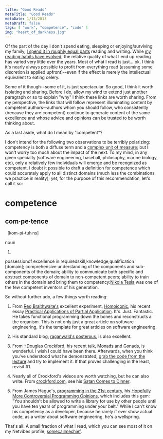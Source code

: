 ```yaml
---
title: "Good Reads"
metaTitle: "Good Reads"
metaDate: 1/13/2013
metaDraft: false
tags: [ "work", "competence", "code" ]
img: "heart_of_darkness.jpg"
---
```


Of the part of the day I don't spend eating, sleeping or enjoying/surviving my family, [I spend it in roughly equal parts](https://www.rescuetime.com/) reading and writing. While [my reading habits have evolved](http://objrefnotset.blogspot.com/2012/05/impulse-and-optimism.html), the relative quality of what I end up reading has varied very little over the years. Most of what I read is just... ok. I think it's nearly always possible to profit from everything read (assuming some discretion is applied upfront)--even if the effect is merely the intellectual equivalent to eating celery.

Some of it though--some of it, is just spectacular. So good, I think it worth isolating and sharing. Before I do, allow my wind to extend just another paragraph or so to explain "why" I think these links are worth sharing. From my perspective, the links that will follow represent illuminating content by competent authors--authors whom you should follow, who consistently (because they are competent) continue to generate content of the same excellence and whose advice and opinions can be trusted to be worth thinking about.

As a last aside, what do I mean by "competent"?

I don't intend for the following two observations to be terribly polarizing: competency is both a diffuse term and a [complex unit of measure](http://objrefnotset.blogspot.com/2012/10/complex-units-of-measure.html); but I won't worry too much about the impact of the next. To my mind, in any given specialty (software engineering, baseball, philosophy, marine biology, etc), only a relatively few individuals will emerge and be recognized as competent. I doubt it possible to draft a definition for competence which could accurately apply to all distinct domains (much less the combinations we practice in reality); yet, for the purpose of this recommendation, let's call it so:

competence
==========

com·pe·tence
------------

  \[kom\-pi-tuh ns\] 

noun

1.

possessionof excellence in requiredskill,knowledge,qualification \[domain\]; comprehensive understanding of the components and sub-components of the domain; ability to communicate both specific and abstract components of domain to non-competent peers; ability to train others in the domain and bring them to competency:[Nikola Tesla](http://en.wikipedia.org/wiki/Nikola_Tesla) was one of the few competent inventors of his generation.









So without further ado, a few things worth reading:

1.  From [Reg Braithwaite's](http://braythwayt.com/) excellent experiment, [Homoiconic](https://github.com/raganwald/homoiconic), his recent essay [Practical Applications of Partial Application](https://github.com/raganwald/homoiconic/blob/master/2013/01/practical-applications-of-partial-application.md). It's. Just. Fantastic. He takes functional programming down the bones and reconstructs a the organism. This is not only just a great article on software engineering, it's the template for great articles on software engineering.

1.  His standard blog, [raganwald's posterous](http://raganwald.posterous.com/), is also excellent.

3.  From [+Douglas Crockford](http://plus.google.com/118095276221607585885), his recent talk, [Monads and Gonads](http://www.youtube.com/watch?v=dkZFtimgAcM), is wonderful. I wish I could have been there. Afterwards, when you think you've understood what he demonstrated, [grab the code from the lecture](https://github.com/douglascrockford/monad) and try to implement it. If that proves challenging in the least, revisit #1.

1.  Nearly all of Crockford's videos are worth watching, but he can also write. From [crockford.com](http://crockford.com/), see his [Satan Comes to Dinner](http://satan%20comes%20to%20dinner/). 

5.  From James Hague's, [programming in the 21st century](http://prog21.dadgum.com/), his [Hopefully More Controversial Programming Opinions](http://prog21.dadgum.com/149.html), which includes this gem: "You shouldn't be allowed to write a library for use by other people until you have ten years of programming under your belt." While I can't know his competency as a developer, because he rarely if ever show actual code, as a writer about software engineering, he's a wellspring.

That's all. A small fraction of what I read, which you can see most of it on my Netvibes profile, [somecallmechief](http://www.netvibes.com/somecallmechief).
